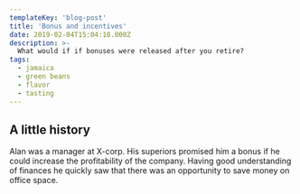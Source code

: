 ```yaml
---
templateKey: 'blog-post'
title: 'Bonus and incentives'
date: 2019-02-04T15:04:10.000Z
description: >-
  What would if if bonuses were released after you retire?
tags:
  - jamaica
  - green beans
  - flavor
  - tasting
---
```


## A little history

Alan was a manager at X-corp. His superiors promised him a bonus if he could
increase the profitability of the company. Having good understanding of finances
he quickly saw that there was an opportunity to save money on office space.

